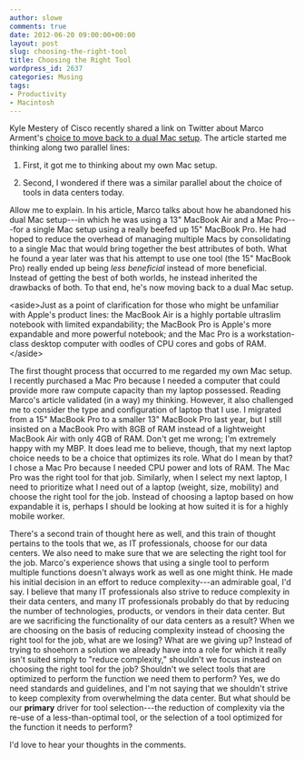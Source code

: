 ```yaml
---
author: slowe
comments: true
date: 2012-06-20 09:00:00+00:00
layout: post
slug: choosing-the-right-tool
title: Choosing the Right Tool
wordpress_id: 2637
categories: Musing
tags:
- Productivity
- Macintosh
---
```


Kyle Mestery of Cisco recently shared a link on Twitter about Marco Arment's [choice to move back to a dual Mac setup](http://www.marco.org/2012/06/15/back-to-the-mac). The article started me thinking along two parallel lines:

1. First, it got me to thinking about my own Mac setup.

2. Second, I wondered if there was a similar parallel about the choice of tools in data centers today.

Allow me to explain. In his article, Marco talks about how he abandoned his dual Mac setup---in which he was using a 13" MacBook Air and a Mac Pro---for a single Mac setup using a really beefed up 15" MacBook Pro. He had hoped to reduce the overhead of managing multiple Macs by consolidating to a single Mac that would bring together the best attributes of both. What he found a year later was that his attempt to use one tool (the 15" MacBook Pro) really ended up being _less beneficial_ instead of more beneficial. Instead of getting the best of both worlds, he instead inherited the drawbacks of both. To that end, he's now moving back to a dual Mac setup.

&lt;aside&gt;Just as a point of clarification for those who might be unfamiliar with Apple's product lines: the MacBook Air is a highly portable ultraslim notebook with limited expandability; the MacBook Pro is Apple's more expandable and more powerful notebook; and the Mac Pro is a workstation-class desktop computer with oodles of CPU cores and gobs of RAM.&lt;/aside&gt;

The first thought process that occurred to me regarded my own Mac setup. I recently purchased a Mac Pro because I needed a computer that could provide more raw compute capacity than my laptop possessed. Reading Marco's article validated (in a way) my thinking. However, it also challenged me to consider the type and configuration of laptop that I use. I migrated from a 15" MacBook Pro to a smaller 13" MacBook Pro last year, but I still insisted on a MacBook Pro with 8GB of RAM instead of a lightweight MacBook Air with only 4GB of RAM. Don't get me wrong; I'm extremely happy with my MBP. It does lead me to believe, though, that my next laptop choice needs to be a choice that optimizes its role. What do I mean by that? I chose a Mac Pro because I needed CPU power and lots of RAM. The Mac Pro was the right tool for that job. Similarly, when I select my next laptop, I need to prioritize what I need out of a laptop (weight, size, mobility) and choose the right tool for the job. Instead of choosing a laptop based on how expandable it is, perhaps I should be looking at how suited it is for a highly mobile worker.

There's a second train of thought here as well, and this train of thought pertains to the tools that we, as IT professionals, choose for our data centers. We also need to make sure that we are selecting the right tool for the job. Marco's experience shows that using a single tool to perform multiple functions doesn't always work as well as one might think. He made his initial decision in an effort to reduce complexity---an admirable goal, I'd say. I believe that many IT professionals also strive to reduce complexity in their data centers, and many IT professionals probably do that by reducing the number of technologies, products, or vendors in their data center. But are we sacrificing the functionality of our data centers as a result? When we are choosing on the basis of reducing complexity instead of choosing the right tool for the job, what are we losing? What are we giving up? Instead of trying to shoehorn a solution we already have into a role for which it really isn't suited simply to "reduce complexity," shouldn't we focus instead on choosing the right tool for the job? Shouldn't we select tools that are optimized to perform the function we need them to perform? Yes, we do need standards and guidelines, and I'm not saying that we shouldn't strive to keep complexity from overwhelming the data center. But what should be our **primary** driver for tool selection---the reduction of complexity via the re-use of a less-than-optimal tool, or the selection of a tool optimized for the function it needs to perform?

I'd love to hear your thoughts in the comments.
